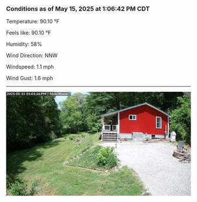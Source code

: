 ### Conditions as of May 15, 2025 at 1:06:42 PM CDT 

Temperature: 90.10 &deg;F

Feels like: 90.10 &deg;F

Humidity: 58%

Wind Direction: NNW

Windspeed: 1.1 mph

Wind Gust: 1.6 mph

---

<img src="./images/latest.jpeg"/>

